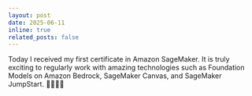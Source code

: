 ```yaml
---
layout: post
date: 2025-06-11
inline: true
related_posts: false
---
```

Today I received my first certificate in Amazon SageMaker. It is truly exciting to regularly work with amazing technologies such as Foundation Models on Amazon Bedrock, SageMaker Canvas, and SageMaker JumpStart. 👨🏻‍💻🎉
